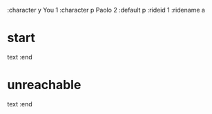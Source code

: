 :character y You 1
:character p Paolo 2
:default p
:rideid 1
:ridename a

# start

text
:end

# unreachable

text
:end
